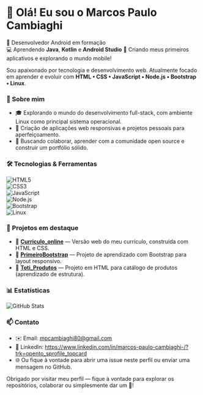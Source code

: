 # 👋 Olá! Eu sou o Marcos Paulo Cambiaghi
📱 Desenvolvedor Android em formação  
💻 Aprendendo **Java**, **Kotlin** e **Android Studio**
🚀 Criando meus primeiros aplicativos e explorando o mundo mobile!

Sou apaixonado por tecnologia e desenvolvimento web. Atualmente focado em aprender e evoluir com **HTML • CSS • JavaScript • Node.js • Bootstrap • Linux**.

### 💼 Sobre mim
- 🎓 Explorando o mundo do desenvolvimento full-stack, com ambiente Linux como principal sistema operacional.
- 🚀 Criação de aplicações web responsivas e projetos pessoais para aperfeiçoamento.
- 📌 Buscando colaborar, aprender com a comunidade open source e construir um portfólio sólido.

### 🛠 Tecnologias & Ferramentas
![HTML5](https://img.shields.io/badge/-HTML5-E34F26?logo=html5&logoColor=white)  
![CSS3](https://img.shields.io/badge/-CSS3-1572B6?logo=css3&logoColor=white)  
![JavaScript](https://img.shields.io/badge/-JavaScript-F7DF1E?logo=javascript&logoColor=black)  
![Node.js](https://img.shields.io/badge/-Node.js-339933?logo=node.js&logoColor=white)  
![Bootstrap](https://img.shields.io/badge/-Bootstrap-7952B3?logo=bootstrap&logoColor=white)  
![Linux](https://img.shields.io/badge/-Linux-FCC624?logo=linux&logoColor=black)

### 📂 Projetos em destaque
- 🔹 **[Curriculo_online](https://github.com/MarcosPauloCambiaghi/Curriculo_online)** — Versão web do meu currículo, construída com HTML e CSS.  
- 🔹 **[PrimeiroBootstrap](https://github.com/MarcosPauloCambiaghi/PrimeiroBootstrap)** — Projeto de aprendizado com Bootstrap para layout responsivo.  
- 🔹 **[Toti_Produtos](https://github.com/MarcosPauloCambiaghi/Toti_Produtos)** — Projeto em HTML para catálogo de produtos (aprendizado de estrutura).  

### 📊 Estatísticas
![GitHub Stats](https://github-readme-stats.vercel.app/api?username=MarcosPauloCambiaghi&show_icons=true&theme=tokyonight)

### 📫 Contato
- ✉️ Email: mpcambiaghi80@gmail.com
- 🔗 LinkedIn: https://www.linkedin.com/in/marcos-paulo-cambiaghi-/?trk=opento_sprofile_topcard
- 🌐 Ou fique à vontade para abrir uma issue neste perfil ou enviar uma mensagem no GitHub.

Obrigado por visitar meu perfil — fique à vontade para explorar os repositórios, colaborar ou simplesmente dar um 👋!

